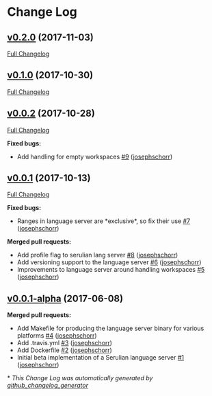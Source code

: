# Change Log

## [v0.2.0](https://github.com/serulian/serulian-langserver/tree/v0.2.0) (2017-11-03)
[Full Changelog](https://github.com/serulian/serulian-langserver/compare/v0.1.0...v0.2.0)

## [v0.1.0](https://github.com/serulian/serulian-langserver/tree/v0.1.0) (2017-10-30)
[Full Changelog](https://github.com/serulian/serulian-langserver/compare/v0.0.2...v0.1.0)

## [v0.0.2](https://github.com/serulian/serulian-langserver/tree/v0.0.2) (2017-10-28)
[Full Changelog](https://github.com/serulian/serulian-langserver/compare/v0.0.1...v0.0.2)

**Fixed bugs:**

- Add handling for empty workspaces [\#9](https://github.com/serulian/serulian-langserver/pull/9) ([josephschorr](https://github.com/josephschorr))

## [v0.0.1](https://github.com/serulian/serulian-langserver/tree/v0.0.1) (2017-10-13)
[Full Changelog](https://github.com/serulian/serulian-langserver/compare/v0.0.1-alpha...v0.0.1)

**Fixed bugs:**

- Ranges in language server are \*exclusive\*, so fix their use [\#7](https://github.com/serulian/serulian-langserver/pull/7) ([josephschorr](https://github.com/josephschorr))

**Merged pull requests:**

- Add profile flag to serulian lang server [\#8](https://github.com/serulian/serulian-langserver/pull/8) ([josephschorr](https://github.com/josephschorr))
- Add versioning support to the language server [\#6](https://github.com/serulian/serulian-langserver/pull/6) ([josephschorr](https://github.com/josephschorr))
- Improvements to language server around handling workspaces [\#5](https://github.com/serulian/serulian-langserver/pull/5) ([josephschorr](https://github.com/josephschorr))

## [v0.0.1-alpha](https://github.com/serulian/serulian-langserver/tree/v0.0.1-alpha) (2017-06-08)
**Merged pull requests:**

- Add Makefile for producing the language server binary for various platforms [\#4](https://github.com/serulian/serulian-langserver/pull/4) ([josephschorr](https://github.com/josephschorr))
- Add .travis.yml [\#3](https://github.com/serulian/serulian-langserver/pull/3) ([josephschorr](https://github.com/josephschorr))
- Add Dockerfile [\#2](https://github.com/serulian/serulian-langserver/pull/2) ([josephschorr](https://github.com/josephschorr))
- Initial beta implementation of a Serulian language server [\#1](https://github.com/serulian/serulian-langserver/pull/1) ([josephschorr](https://github.com/josephschorr))



\* *This Change Log was automatically generated by [github_changelog_generator](https://github.com/skywinder/Github-Changelog-Generator)*